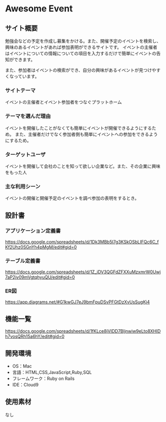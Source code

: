 # Awesome Event

## サイト概要
勉強会などの予定を作成し募集をかける。また、開催予定のイベントを検索し、興味のあるイベントがあれば参加表明ができるサイトです。
イベントの主催者はイベントについての情報についての項目を入力するだけで簡単にイベントの告知ができます。

また、参加者はイベントの検索ができ、自分の興味があるイベントが見つけやすくなっています。

### サイトテーマ
イベントの主催者とイベント参加者をつなぐプラットホーム

### テーマを選んだ理由
イベントを開催したことがなくても簡単にイベントが開催できるようにするため。
また、主催者だけでなく参加者側も簡単にイベントへの参加をできるようにするため。

### ターゲットユーザ
イベントを開催して会社のことを知って欲しい企業など。また、その企業に興味をもった人

### 主な利用シーン
イベントの開催と開催予定のイベントを調べ参加の表明をするとき。

## 設計書

### アプリケーション定義書
https://docs.google.com/spreadsheets/d/1Dk3MBb5I7g3KSkOSbLIFQc6C_fKf2Uhz0SGnYh4pMgM/edit#gid=0

### テーブル定義書
https://docs.google.com/spreadsheets/d/1Z_iDV3QGFdZFXXuMzxmrW0Uwj7aP2jv09mVgtqhyuQU/edit#gid=0

### ER図
https://app.diagrams.net/#G1kwGJ7eJ9bmFpuDSvPFGtDzXvUsSugKj4

## 機能一覧
https://docs.google.com/spreadsheets/d/1fKLce8jVIDD7Bljnwiw9eLto8XHIDh7vosQRh15a6hY/edit#gid=0
## 開発環境
- OS：Mac
- 言語：HTML,CSS,JavaScript,Ruby,SQL
- フレームワーク：Ruby on Rails
- IDE：Cloud9

## 使用素材
なし
